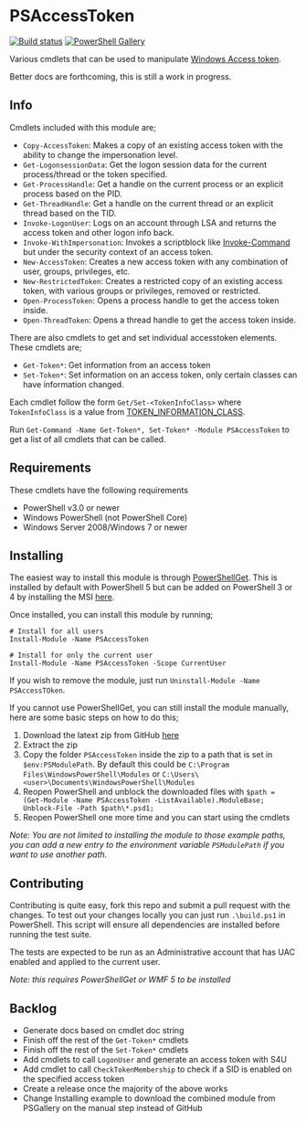 # PSAccessToken

[![Build status](https://ci.appveyor.com/api/projects/status/f9fbq0361snk5oxs?svg=true)](https://ci.appveyor.com/project/jborean93/psaccesstoken)
[![PowerShell Gallery](https://img.shields.io/powershellgallery/dt/PSAccessToken.svg)](https://www.powershellgallery.com/packages/PSAccessToken)

Various cmdlets that can be used to manipulate [Windows Access token](https://docs.microsoft.com/en-us/windows/desktop/SecAuthZ/access-tokens).

Better docs are forthcoming, this is still a work in progress.


## Info

Cmdlets included with this module are;

* `Copy-AccessToken`: Makes a copy of an existing access token with the ability to change the impersonation level.
* `Get-LogonsessionData`: Get the logon session data for the current process/thread or the token specified.
* `Get-ProcessHandle`: Get a handle on the current process or an explicit process based on the PID.
* `Get-ThreadHandle`: Get a handle on the current thread or an explicit thread based on the TID.
* `Invoke-LogonUser`: Logs on an account through LSA and returns the access token and other logon info back.
* `Invoke-WithImpersonation`: Invokes a scriptblock like [Invoke-Command](https://docs.microsoft.com/en-us/powershell/module/microsoft.powershell.core/invoke-command?view=powershell-6) but under the security context of an access token.
* `New-AccessToken`: Creates a new access token with any combination of user, groups, privileges, etc.
* `New-RestrictedToken`: Creates a restricted copy of an existing access token, with various groups or privileges, removed or restricted.
* `Open-ProcessToken`: Opens a process handle to get the access token inside.
* `Open-ThreadToken`: Opens a thread handle to get the access token inside.

There are also cmdlets to get and set individual accesstoken elements. These
cmdlets are;

* `Get-Token*`: Get information from an access token
* `Set-Token*`: Set information on an access token, only certain classes can have information changed.

Each cmdlet follow the form `Get/Set-<TokenInfoClass>` where `TokenInfoClass`
is a value from [TOKEN_INFORMATION_CLASS](https://docs.microsoft.com/en-us/windows/desktop/api/winnt/ne-winnt-_token_information_class).

Run `Get-Command -Name Get-Token*, Set-Token* -Module PSAccessToken` to get a
list of all cmdlets that can be called.


## Requirements

These cmdlets have the following requirements

* PowerShell v3.0 or newer
* Windows PowerShell (not PowerShell Core)
* Windows Server 2008/Windows 7 or newer


## Installing

The easiest way to install this module is through
[PowerShellGet](https://docs.microsoft.com/en-us/powershell/gallery/overview).
This is installed by default with PowerShell 5 but can be added on PowerShell
3 or 4 by installing the MSI [here](https://www.microsoft.com/en-us/download/details.aspx?id=51451).

Once installed, you can install this module by running;

```
# Install for all users
Install-Module -Name PSAccessToken

# Install for only the current user
Install-Module -Name PSAccessToken -Scope CurrentUser
```

If you wish to remove the module, just run
`Uninstall-Module -Name PSAccessTOken`.

If you cannot use PowerShellGet, you can still install the module manually,
here are some basic steps on how to do this;

1. Download the latext zip from GitHub [here](https://github.com/jborean93/PSAccessToken/releases/latest)
2. Extract the zip
3. Copy the folder `PSAccessToken` inside the zip to a path that is set in `$env:PSModulePath`. By default this could be `C:\Program Files\WindowsPowerShell\Modules` or `C:\Users\<user>\Documents\WindowsPowerShell\Modules`
4. Reopen PowerShell and unblock the downloaded files with `$path = (Get-Module -Name PSAccessToken -ListAvailable).ModuleBase; Unblock-File -Path $path\*.psd1;`
5. Reopen PowerShell one more time and you can start using the cmdlets

_Note: You are not limited to installing the module to those example paths, you can add a new entry to the environment variable `PSModulePath` if you want to use another path._


## Contributing

Contributing is quite easy, fork this repo and submit a pull request with the
changes. To test out your changes locally you can just run `.\build.ps1` in
PowerShell. This script will ensure all dependencies are installed before
running the test suite.

The tests are expected to be run as an Administrative account that has UAC
enabled and applied to the current user.

_Note: this requires PowerShellGet or WMF 5 to be installed_


## Backlog

* Generate docs based on cmdlet doc string
* Finish off the rest of the `Get-Token*` cmdlets
* Finish off the rest of the `Set-Token*` cmdlets
* Add cmdlets to call `LogonUser` and generate an access token with S4U
* Add cmdlet to call `CheckTokenMembership` to check if a SID is enabled on the specified access token
* Create a release once the majority of the above works
* Change Installing example to download the combined module from PSGallery on the manual step instead of GitHub
